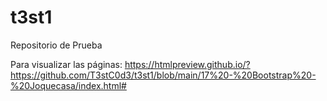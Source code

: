 # t3st1
Repositorio de Prueba

Para visualizar las páginas: https://htmlpreview.github.io/?https://github.com/T3stC0d3/t3st1/blob/main/17%20-%20Bootstrap%20-%20Joquecasa/index.html#

